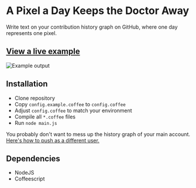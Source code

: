 # A Pixel a Day Keeps the Doctor Away

Write text on your contribution history graph on GitHub, where one day
represents one pixel.

## [View a live example][1]

![Example output](https://i.imgur.com/nUequKN.png)

## Installation

 - Clone repository
 - Copy `config.example.coffee` to `config.coffee`
 - Adjust `config.coffee` to match your environment
 - Compile all `*.coffee` files
 - Run `node main.js`

You probably don't want to mess up the history graph of your main account.<br>
[Here's how to push as a different user.][2]

## Dependencies

 - NodeJS
 - Coffeescript

[1]: https://github.com/a-pixel-a-day-keeps-the-doctor-away
[2]: https://gist.github.com/jexchan/2351996
